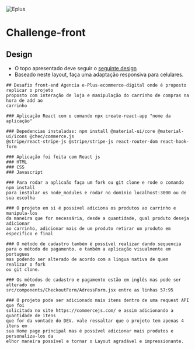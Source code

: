 ![Eplus](https://www.agenciaeplus.com.br/wp-content/themes/eplus/images/agencia-eplus-n-logo.png)

# Challenge-front

## Design

- O topo apresentado deve seguir o [seguinte design](https://projects.invisionapp.com/share/NARHXUS6HCF#/357617423_Eplus)
- Baseado neste layout, faça uma adaptação responsiva para celulares.

```
## Desafio front-end Agencia e-Plus-ecommerce-digital onde é proposto replicar o projeto
proposto com interação de loja e manipulação do carrinho de compras na hora de add ao
carrinho
```

```
### Aplicação React com o comando npx create-react-app "nome da aplicação"
```

```
### Depedencias instaladas: npm install @material-ui/core @material-ui/icons @chec/commerce.js
@stripe/react-stripe-js @stripe/stripe-js react-router-dom react-hook-form
```

```
### Aplicação foi feita com React js
### HTML
### CSS
### Javascript
```

```
### Para rodar a aplicaão faça um fork ou git clone e rode o comando npm install
para instalar os node_modules e rodar no domínio localhost:3000 ou de sua escolha
```

```
### O projeto em si é possivel adiciona os produtos ao carrinho e manipula-los
da maneira que for necessária, desde a quantidade, qual produto deseja adicionar
ao carrinho, adicionar mais de um produto retirar um produto em especifico e final
```

```
### O método de cadastro também é possível realizar dando sequencia
para o método de pagamento. e também a aplicação visualmente em portugues
mas podendo ser alterado de acordo com a lingua nativa de quem realizar o fork
ou git clone.
```

```
### Os métodos de cadastro e pagamento estão em inglês mas pode ser alterado em
src/components/CheckoutForm/AdressForm.jsx entre as linhas 57:95 
```

```
### O projeto pode ser adicionado mais itens dentro de uma request API que foi 
solicitada no site https://commercejs.com/ e assim adicionando a quantidade de itens
que for da vontade do DEV. vale ressaltar que o projeto tem apenas 4 itens em 
sua Home page principal mas é possível adicionar mais produtos e personaliza-los da
elhor maneira possível e tornar o Layout agradável e impressionante.
```
